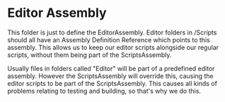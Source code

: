# Editor Assembly

This folder is just to define the EditorAssembly. Editor folders in /Scripts should all have an Assembly Definition Reference which points to this assembly. This allows us to keep our editor scripts alongside our regular scripts, without them being part of the ScriptsAssembly.

Usually files in folders called "Editor" will be part of a predefined editor assembly. However the ScriptsAssembly will override this, causing the editor scripts to be part of the ScriptsAssembly. This causes all kinds of problems relating to testing and building, so that's why we do this.
